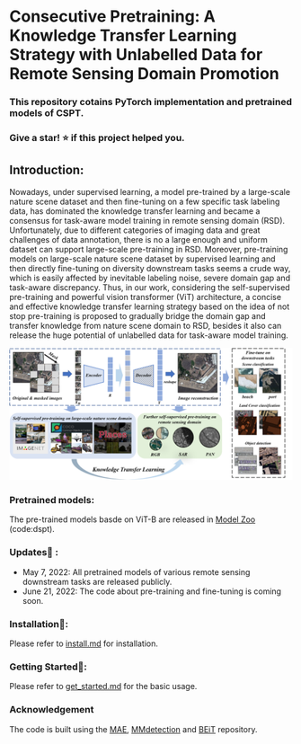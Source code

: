 # Consecutive Pretraining: A Knowledge Transfer Learning Strategy with Unlabelled Data for Remote Sensing Domain Promotion


### This repository cotains PyTorch implementation and pretrained models of CSPT. 
### Give a star! ⭐️ if this project helped you.

## Introduction:

Nowadays, under supervised learning, a model pre-trained by a large-scale nature scene dataset and then fine-tuning on a few specific task labeling data, has dominated the knowledge transfer learning and became a consensus for task-aware model training in remote sensing domain (RSD). Unfortunately, due to different categories of imaging data and great challenges of data annotation, there is no a large enough and uniform dataset can support large-scale pre-training in RSD. Moreover, pre-training models on large-scale nature scene dataset by supervised learning and then directly fine-tuning on diversity downstream tasks seems a crude way, which is easily affected by inevitable labeling noise, severe domain gap and task-aware discrepancy. Thus, in our work, considering the self-supervised pre-training and powerful vision transformer (ViT) architecture, a concise and effective knowledge transfer learning strategy based on the idea of not stop pre-training is proposed to gradually bridge the domain gap and transfer knowledge from nature scene domain to RSD, besides it also can release the huge potential of unlabelled data for task-aware model training. 

<p align="center">
  <img src="Figure_framework.png" width="800">
</p>


### Pretrained models:
The pre-trained models basde on ViT-B are released in [Model Zoo](https://pan.baidu.com/s/1bhxdjjrVk0jWMs7dnXVQWQ) (code:dspt).




### Updates🌟 :
* May 7, 2022: All pretrained models of various remote sensing downstream tasks are released publicly.
* June 21, 2022: The code about pre-training and fine-tuning is coming soon.


### Installation🚀:
Please refer to [install.md](install.md) for installation.

### Getting Started🚀: 
Please refer to [get_started.md](get_started.md) for the basic usage.

### Acknowledgement
The code is built using the [MAE](https://github.com/facebookresearch/mae), [MMdetection](https://github.com/open-mmlab/mmdetection) and [BEiT](https://github.com/microsoft/unilm/tree/master/beit) repository.
